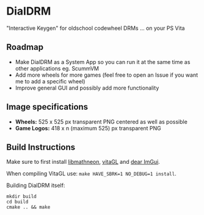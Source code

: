 # DialDRM
 "Interactive Keygen" for oldschool codewheel DRMs ... on your PS Vita

## Roadmap

* Make DialDRM as a System App so you can run it at the same time as other applications eg. ScummVM
* Add more wheels for more games (feel free to open an Issue if you want me to add a specific wheel)
* Improve general GUI and possibly add more functionality

## Image specifications

* **Wheels:** 525 x 525 px transparent PNG centered as well as possible
* **Game Logos:** 418 x n (maximum 525) px transparent PNG

## Build Instructions

Make sure to first install [libmathneon](https://github.com/Rinnegatamante/math-neon), [vitaGL](https://github.com/Rinnegatamante/vitaGL) and [dear ImGui](https://github.com/Rinnegatamante/imgui-vita).

When compiling VitaGL use: `make HAVE_SBRK=1 NO_DEBUG=1 install`.

Building DialDRM itself:
```
mkdir build
cd build
cmake .. && make
```
 
